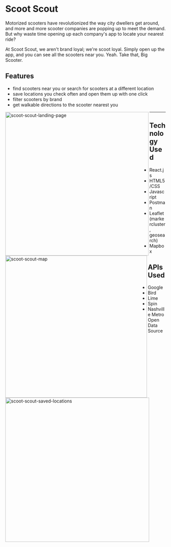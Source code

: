 # Scoot Scout

Motorized scooters have revolutionized the way city dwellers get around, and more and more scooter companies are popping up to meet the demand. But why waste time opening up each company's app to locate your nearest ride? 

At Scoot Scout, we aren't brand loyal; we're scoot loyal. Simply open up the app, and you can see all the scooters near you. Yeah. Take that, Big Scooter.

## Features
* find scooters near you or search for scooters at a different location
* save locations you check often and open them up with one click
* filter scooters by brand
* get walkable directions to the scooter nearest you

<img src="https://user-images.githubusercontent.com/46655107/60198858-394cb700-9808-11e9-9c9e-9563d7a909d4.jpg" alt="scoot-scout-landing-page" align="left" height="450">

<img src="https://user-images.githubusercontent.com/46655107/60198859-39e54d80-9808-11e9-8bac-4cfcdf9c699c.jpg" alt="scoot-scout-map" align="left" height="445">

<img src="https://user-images.githubusercontent.com/46655107/60198861-39e54d80-9808-11e9-97f5-bdb748ad9a18.jpg" alt="scoot-scout-saved-locations" align="left" height="452">

---

## Technology Used
* React.js
* HTML5/CSS
* Javascript
* Postman
* Leaflet (markercluster, geosearch)
* Mapbox

## APIs Used
* Google
* Bird
* Lime
* Spin
* Nashville Metro Open Data Source
